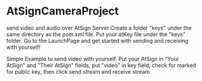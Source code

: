 # AtSignCameraProject
send video and audio over AtSign Server
Create a folder "keys" under the same directory as the pom.xml file. Put your atKey file under the "keys" folder. Go to the LaunchPage and get started
with sending and receiving with yourself!

Simple Example to send video with yourself. Put your AtSign in "Your AtSign" and "Their AtSign" fields, put "video" in key field, check for marked for
public key, then click send stream and receive stream


